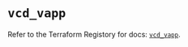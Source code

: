# `vcd_vapp`

Refer to the Terraform Registory for docs: [`vcd_vapp`](https://registry.terraform.io/providers/vmware/vcd/3.10.0/docs/resources/vapp).
